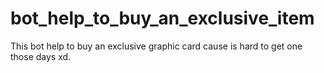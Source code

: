 # bot_help_to_buy_an_exclusive_item

This bot help to buy an exclusive graphic card cause is hard to get one those days xd.
